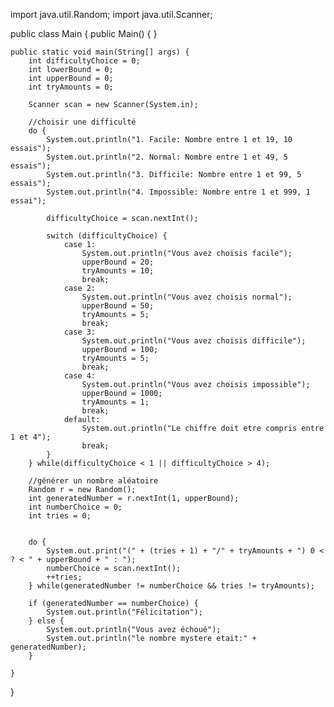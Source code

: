 import java.util.Random;
import java.util.Scanner;

public class Main {
    public Main() {
    }

    public static void main(String[] args) {
        int difficultyChoice = 0;
        int lowerBound = 0;
        int upperBound = 0;
        int tryAmounts = 0;

        Scanner scan = new Scanner(System.in);

        //choisir une difficulté
        do {
            System.out.println("1. Facile: Nombre entre 1 et 19, 10 essais");
            System.out.println("2. Normal: Nombre entre 1 et 49, 5 essais");
            System.out.println("3. Difficile: Nombre entre 1 et 99, 5 essais");
            System.out.println("4. Impossible: Nombre entre 1 et 999, 1 essai");

            difficultyChoice = scan.nextInt();

            switch (difficultyChoice) {
                case 1:
                    System.out.println("Vous avez choisis facile");
                    upperBound = 20;
                    tryAmounts = 10;
                    break;
                case 2:
                    System.out.println("Vous avez choisis normal");
                    upperBound = 50;
                    tryAmounts = 5;
                    break;
                case 3:
                    System.out.println("Vous avez choisis difficile");
                    upperBound = 100;
                    tryAmounts = 5;
                    break;
                case 4:
                    System.out.println("Vous avez choisis impossible");
                    upperBound = 1000;
                    tryAmounts = 1;
                    break;
                default:
                    System.out.println("Le chiffre doit etre compris entre 1 et 4");
                    break;
            }
        } while(difficultyChoice < 1 || difficultyChoice > 4);

        //générer un nombre aléatoire
        Random r = new Random();
        int generatedNumber = r.nextInt(1, upperBound);
        int numberChoice = 0;
        int tries = 0;


        do {
            System.out.print("(" + (tries + 1) + "/" + tryAmounts + ") 0 < ? < " + upperBound + " : ");
            numberChoice = scan.nextInt();
            ++tries;
        } while(generatedNumber != numberChoice && tries != tryAmounts);

        if (generatedNumber == numberChoice) {
            System.out.println("Félicitation");
        } else {
            System.out.println("Vous avez échoué");
            System.out.println("le nombre mystere etait:" + generatedNumber);
        }

    }
}
